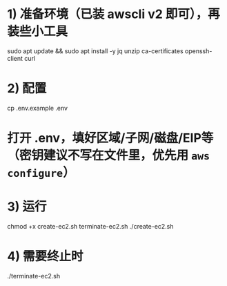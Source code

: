 # 1) 准备环境（已装 awscli v2 即可），再装些小工具
sudo apt update && sudo apt install -y jq unzip ca-certificates openssh-client curl

# 2) 配置
cp .env.example .env
# 打开 .env，填好区域/子网/磁盘/EIP等（密钥建议不写在文件里，优先用 `aws configure`）

# 3) 运行
chmod +x create-ec2.sh terminate-ec2.sh
./create-ec2.sh

# 4) 需要终止时
./terminate-ec2.sh
